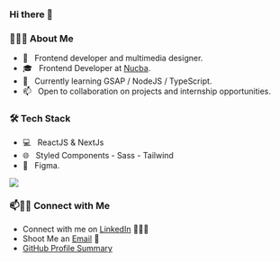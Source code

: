 ### Hi there 👋

<!--
**nylzen/nylzen** is a ✨ _special_ ✨ repository because its `README.md` (this file) appears on your GitHub profile.

Here are some ideas to get you started:

- 🔭 I’m currently working on ...
- 🌱 I’m currently learning ...
- 👯 I’m looking to collaborate on ...
- 🤔 I’m looking for help with ...
- 💬 Ask me about ...
- 📫 How to reach me: ...
- 😄 Pronouns: ...
- ⚡ Fun fact: ...
-->

<h3> 👨🏻‍💻 About Me </h3>

- 🤔 &nbsp; Frontend developer and multimedia designer.
- 🎓 &nbsp; Frontend Developer at [Nucba](https://nucba.com.ar/).
- 🌱 &nbsp; Currently learning GSAP / NodeJS / TypeScript.
- 📫 &nbsp; Open to collaboration on projects and internship opportunities.

<h3>🛠 Tech Stack</h3>

- 💻 &nbsp; ReactJS & NextJs
- 🌐 &nbsp; Styled Components - Sass - Tailwind
- 🔧 &nbsp; Figma.


![](https://laurencteffeau.files.wordpress.com/2020/07/firecomputergliphy.gif)


### 📫🤝🏻 Connect with Me

 - Connect with me on [LinkedIn](https://www.linkedin.com/in/nelsontugores/) 👨🏻‍💻
 - Shoot Me an [Email](mailto:tugoresn@gmail.com) 💌
 - [GitHub Profile Summary](https://profile-summary-for-github.com/user/nylzen)
